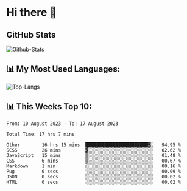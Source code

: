 # Hi there 👋

## GitHub Stats
![Github-Stats](https://github-readme-stats-sigma-five.vercel.app/api?username=ltorson&show_icons=true&theme=radical&count_private=true)

## 📊 My Most Used Languages:
![Top-Langs](https://github-readme-stats-sigma-five.vercel.app/api/top-langs/?username=LTorson&layout=compact&langs_count=10)

## 📊 This Weeks Top 10:
<!--START_SECTION:waka-->

```text
From: 10 August 2023 - To: 17 August 2023

Total Time: 17 hrs 7 mins

Other        16 hrs 15 mins  ███████████████████████▓░   94.95 %
SCSS         26 mins         ▓░░░░░░░░░░░░░░░░░░░░░░░░   02.62 %
JavaScript   15 mins         ▒░░░░░░░░░░░░░░░░░░░░░░░░   01.48 %
CSS          6 mins          ▒░░░░░░░░░░░░░░░░░░░░░░░░   00.67 %
Markdown     1 min           ░░░░░░░░░░░░░░░░░░░░░░░░░   00.16 %
Pug          0 secs          ░░░░░░░░░░░░░░░░░░░░░░░░░   00.09 %
JSON         0 secs          ░░░░░░░░░░░░░░░░░░░░░░░░░   00.02 %
HTML         0 secs          ░░░░░░░░░░░░░░░░░░░░░░░░░   00.02 %
```

<!--END_SECTION:waka-->
